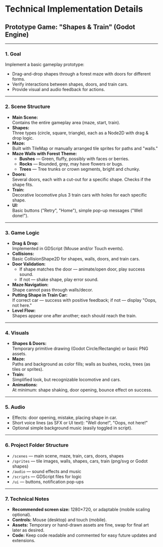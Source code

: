 # Technical Implementation Details  
## Prototype Game: "Shapes & Train" (Godot Engine)

---

### **1. Goal**
Implement a basic gameplay prototype:
- Drag-and-drop shapes through a forest maze with doors for different forms.
- Verify interactions between shapes, doors, and train cars.
- Provide visual and audio feedback for actions.

---

### **2. Scene Structure**

- **Main Scene:**  
  Contains the entire gameplay area (maze, start, train).
- **Shapes:**  
  Three types (circle, square, triangle), each as a Node2D with drag & drop logic.
- **Maze:**  
  Built with TileMap or manually arranged tile sprites for paths and "walls."
- **Maze Walls with Forest Theme:**  
   - **Bushes** — Green, fluffy, possibly with faces or berries.  
   - **Rocks** — Rounded, grey, may have flowers or bugs.  
   - **Trees** — Tree trunks or crown segments, bright and chunky.
- **Doors:**  
  Several doors, each with a cut-out for a specific shape. Checks if the shape fits.
- **Train:**  
  Decorative locomotive plus 3 train cars with holes for each specific shape.
- **UI:**  
  Basic buttons ("Retry", "Home"), simple pop-up messages ("Well done!").

---

### **3. Game Logic**

- **Drag & Drop:**  
  Implemented in GDScript (Mouse and/or Touch events).
- **Collisions:**  
  Basic CollisionShape2D for shapes, walls, doors, and train cars.
- **Door Validation:**  
  - If shape matches the door — animate/open door, play success sound.
  - If not — shake shape, play error sound.
- **Maze Navigation:**  
  Shape cannot pass through walls/decor.
- **Putting Shape in Train Car:**  
  If correct car — success with positive feedback; if not — display "Oops, not here."
- **Level Flow:**  
  Shapes appear one after another; each should reach the train.

---

### **4. Visuals**

- **Shapes & Doors:**  
  Temporary primitive drawing (Godot Circle/Rectangle) or basic PNG assets.
- **Maze:**  
  Paths and background as color fills; walls as bushes, rocks, trees (as tiles or sprites).
- **Train:**  
  Simplified look, but recognizable locomotive and cars.
- **Animations:**  
  At minimum: shape shaking, door opening, bounce effect on success.

---

### **5. Audio**

- Effects: door opening, mistake, placing shape in car.
- Short voice lines (as SFX or UI text): "Well done!", "Oops, not here!"
- Optional simple background music (easily toggled in script).

---

### **6. Project Folder Structure**

- `/scenes` — main scene, maze, train, cars, doors, shapes
- `/sprites` — tile images, walls, shapes, cars, train (png/svg or Godot shapes)
- `/audio` — sound effects and music
- `/scripts` — GDScript files for logic
- `/ui` — buttons, notification pop-ups

---

### **7. Technical Notes**

- **Recommended screen size:** 1280×720, or adaptable (mobile scaling optional).
- **Controls:** Mouse (desktop) and touch (mobile).
- **Assets:** Temporary or hand-drawn assets are fine, swap for final art later as desired.
- **Code:** Keep code readable and commented for easy future updates and extensions.
